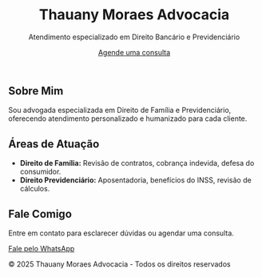<!DOCTYPE html>
<html lang="pt-br">
<head>
    <meta charset="UTF-8">
    <meta name="viewport" content="width=device-width, initial-scale=1.0">
    <title>Thauany Moraes - Advocacia</title>
    <link rel="stylesheet" href="styles.css">
</head>
<body>
    <header>
        <h1>Thauany Moraes Advocacia</h1>
        <p>Atendimento especializado em Direito Bancário e Previdenciário</p>
        <a href="#contato" class="btn">Agende uma consulta</a>
    </header>
      <section id="sobre">
        <h2>Sobre Mim</h2>
        <p>Sou advogada especializada em Direito de Família e Previdenciário, oferecendo atendimento personalizado e humanizado para cada cliente.</p>
    </section>    
    <section id="servicos">
        <h2>Áreas de Atuação</h2>
        <ul>
            <li><strong>Direito de Família:</strong> Revisão de contratos, cobrança indevida, defesa do consumidor.</li>
            <li><strong>Direito Previdenciário:</strong> Aposentadoria, benefícios do INSS, revisão de cálculos.</li>
        </ul>
    </section>    
    <section id="contato">
        <h2>Fale Comigo</h2>
        <p>Entre em contato para esclarecer dúvidas ou agendar uma consulta.</p>
        <a href="https://wa.me/seunumero" class="btn">Fale pelo WhatsApp</a>
    </section>    
    <footer>
        <p>&copy; 2025 Thauany Moraes Advocacia - Todos os direitos reservados</p>
    </footer>
</body>
</html>
